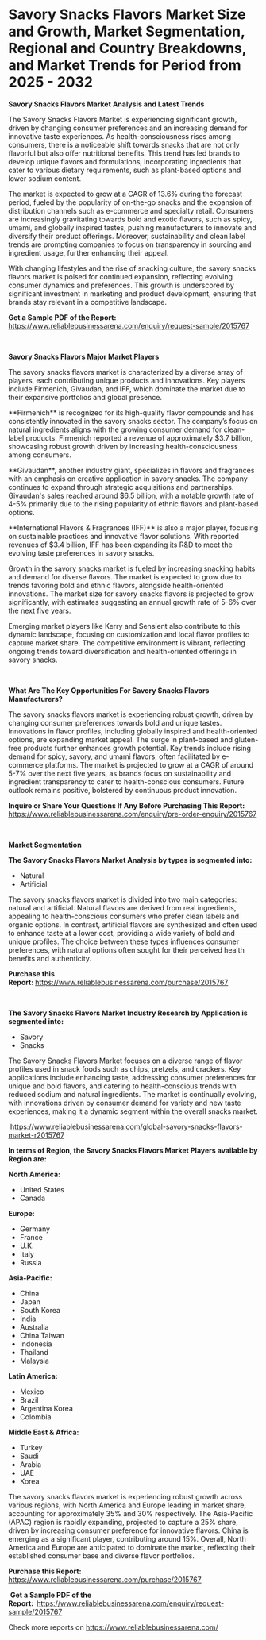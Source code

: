 <p><h1>Savory Snacks Flavors Market Size and Growth, Market Segmentation, Regional and Country Breakdowns, and Market Trends for Period from 2025 -  2032</h1></p><p><strong>Savory Snacks Flavors Market Analysis and Latest Trends</strong></p>
<p><p>The Savory Snacks Flavors Market is experiencing significant growth, driven by changing consumer preferences and an increasing demand for innovative taste experiences. As health-consciousness rises among consumers, there is a noticeable shift towards snacks that are not only flavorful but also offer nutritional benefits. This trend has led brands to develop unique flavors and formulations, incorporating ingredients that cater to various dietary requirements, such as plant-based options and lower sodium content.</p><p>The market is expected to grow at a CAGR of 13.6% during the forecast period, fueled by the popularity of on-the-go snacks and the expansion of distribution channels such as e-commerce and specialty retail. Consumers are increasingly gravitating towards bold and exotic flavors, such as spicy, umami, and globally inspired tastes, pushing manufacturers to innovate and diversify their product offerings. Moreover, sustainability and clean label trends are prompting companies to focus on transparency in sourcing and ingredient usage, further enhancing their appeal.</p><p>With changing lifestyles and the rise of snacking culture, the savory snacks flavors market is poised for continued expansion, reflecting evolving consumer dynamics and preferences. This growth is underscored by significant investment in marketing and product development, ensuring that brands stay relevant in a competitive landscape.</p></p>
<p><strong>Get a Sample PDF of the Report:&nbsp;</strong> <a href="https://www.reliablebusinessarena.com/enquiry/request-sample/2015767?utm_campaign=1905&utm_medium=2&utm_source=Github&utm_content=ia&utm_term=17012025&utm_id=savory-snacks-flavors">https://www.reliablebusinessarena.com/enquiry/request-sample/2015767</a></p>
<p>&nbsp;</p>
<p><strong>Savory Snacks Flavors Major Market Players</strong></p>
<p><p>The savory snacks flavors market is characterized by a diverse array of players, each contributing unique products and innovations. Key players include Firmenich, Givaudan, and IFF, which dominate the market due to their expansive portfolios and global presence.</p><p>**Firmenich** is recognized for its high-quality flavor compounds and has consistently innovated in the savory snacks sector. The company’s focus on natural ingredients aligns with the growing consumer demand for clean-label products. Firmenich reported a revenue of approximately $3.7 billion, showcasing robust growth driven by increasing health-consciousness among consumers.</p><p>**Givaudan**, another industry giant, specializes in flavors and fragrances with an emphasis on creative application in savory snacks. The company continues to expand through strategic acquisitions and partnerships. Givaudan's sales reached around $6.5 billion, with a notable growth rate of 4-5% primarily due to the rising popularity of ethnic flavors and plant-based options.</p><p>**International Flavors & Fragrances (IFF)** is also a major player, focusing on sustainable practices and innovative flavor solutions. With reported revenues of $3.4 billion, IFF has been expanding its R&D to meet the evolving taste preferences in savory snacks.</p><p>Growth in the savory snacks market is fueled by increasing snacking habits and demand for diverse flavors. The market is expected to grow due to trends favoring bold and ethnic flavors, alongside health-oriented innovations. The market size for savory snacks flavors is projected to grow significantly, with estimates suggesting an annual growth rate of 5-6% over the next five years.</p><p>Emerging market players like Kerry and Sensient also contribute to this dynamic landscape, focusing on customization and local flavor profiles to capture market share. The competitive environment is vibrant, reflecting ongoing trends toward diversification and health-oriented offerings in savory snacks.</p></p>
<p>&nbsp;</p>
<p><strong>What Are The Key Opportunities For Savory Snacks Flavors Manufacturers?</strong></p>
<p><p>The savory snacks flavors market is experiencing robust growth, driven by changing consumer preferences towards bold and unique tastes. Innovations in flavor profiles, including globally inspired and health-oriented options, are expanding market appeal. The surge in plant-based and gluten-free products further enhances growth potential. Key trends include rising demand for spicy, savory, and umami flavors, often facilitated by e-commerce platforms. The market is projected to grow at a CAGR of around 5-7% over the next five years, as brands focus on sustainability and ingredient transparency to cater to health-conscious consumers. Future outlook remains positive, bolstered by continuous product innovation.</p></p>
<p><strong>Inquire or Share Your Questions If Any Before Purchasing This Report:</strong> <a href="https://www.reliablebusinessarena.com/enquiry/pre-order-enquiry/2015767?utm_campaign=1905&utm_medium=2&utm_source=Github&utm_content=ia&utm_term=17012025&utm_id=savory-snacks-flavors">https://www.reliablebusinessarena.com/enquiry/pre-order-enquiry/2015767</a></p>
<p>&nbsp;</p>
<p><strong>Market Segmentation</strong></p>
<p><strong>The Savory Snacks Flavors Market Analysis by types is segmented into:</strong></p>
<p><ul><li>Natural</li><li>Artificial</li></ul></p>
<p><p>The savory snacks flavors market is divided into two main categories: natural and artificial. Natural flavors are derived from real ingredients, appealing to health-conscious consumers who prefer clean labels and organic options. In contrast, artificial flavors are synthesized and often used to enhance taste at a lower cost, providing a wide variety of bold and unique profiles. The choice between these types influences consumer preferences, with natural options often sought for their perceived health benefits and authenticity.</p></p>
<p><strong>Purchase this Report:&nbsp;</strong><a href="https://www.reliablebusinessarena.com/purchase/2015767?utm_campaign=1905&utm_medium=2&utm_source=Github&utm_content=ia&utm_term=17012025&utm_id=savory-snacks-flavors">https://www.reliablebusinessarena.com/purchase/2015767</a></p>
<p>&nbsp;</p>
<p><strong>The Savory Snacks Flavors Market Industry Research by Application is segmented into:</strong></p>
<p><ul><li>Savory</li><li>Snacks</li></ul></p>
<p><p>The Savory Snacks Flavors Market focuses on a diverse range of flavor profiles used in snack foods such as chips, pretzels, and crackers. Key applications include enhancing taste, addressing consumer preferences for unique and bold flavors, and catering to health-conscious trends with reduced sodium and natural ingredients. The market is continually evolving, with innovations driven by consumer demand for variety and new taste experiences, making it a dynamic segment within the overall snacks market.</p></p>
<p><a href="https://www.reliablebusinessarena.com/global-savory-snacks-flavors-market-r2015767?utm_campaign=1905&utm_medium=2&utm_source=Github&utm_content=ia&utm_term=17012025&utm_id=savory-snacks-flavors">&nbsp;https://www.reliablebusinessarena.com/global-savory-snacks-flavors-market-r2015767</a></p>
<p><strong>In terms of Region, the Savory Snacks Flavors Market Players available by Region are:</strong></p>
<p>
    <p> <strong> North America: </strong>
        <ul>
            <li>United States</li>
            <li>Canada</li>
        </ul>
        </p> 
    <p> <strong> Europe: </strong>
        <ul>
            <li>Germany</li>
            <li>France</li>
            <li>U.K.</li>
            <li>Italy</li>
            <li>Russia</li>
        </ul>
        </p> 
    <p> <strong> Asia-Pacific: </strong>
        <ul>
            <li>China</li>
            <li>Japan</li>
            <li>South Korea</li>
            <li>India</li>
            <li>Australia</li>
            <li>China Taiwan</li>
            <li>Indonesia</li>
            <li>Thailand</li>
            <li>Malaysia</li>
        </ul>
        </p> 
    <p> <strong> Latin America: </strong>
        <ul>
            <li>Mexico</li>
            <li>Brazil</li>
            <li>Argentina Korea</li>
            <li>Colombia</li>
        </ul>
        </p> 
    <p> <strong> Middle East & Africa: </strong>
        <ul>
            <li>Turkey</li>
            <li>Saudi</li>
            <li>Arabia</li>
            <li>UAE</li>
            <li>Korea</li>
        </ul>
    </p>
    </p>
<p><p>The savory snacks flavors market is experiencing robust growth across various regions, with North America and Europe leading in market share, accounting for approximately 35% and 30% respectively. The Asia-Pacific (APAC) region is rapidly expanding, projected to capture a 25% share, driven by increasing consumer preference for innovative flavors. China is emerging as a significant player, contributing around 15%. Overall, North America and Europe are anticipated to dominate the market, reflecting their established consumer base and diverse flavor portfolios.</p></p>
<p><strong>Purchase this Report: </strong><a href="https://www.reliablebusinessarena.com/purchase/2015767?utm_campaign=1905&utm_medium=2&utm_source=Github&utm_content=ia&utm_term=17012025&utm_id=savory-snacks-flavors">https://www.reliablebusinessarena.com/purchase/2015767</a></p>
<p>&nbsp;<strong>Get a Sample PDF of the Report:&nbsp;&nbsp;</strong><a href="https://www.reliablebusinessarena.com/enquiry/request-sample/2015767?utm_campaign=1905&utm_medium=2&utm_source=Github&utm_content=ia&utm_term=17012025&utm_id=savory-snacks-flavors">https://www.reliablebusinessarena.com/enquiry/request-sample/2015767</a></p>
<p><strong></strong></p>
<p>Check more reports on <a href="https://www.reliablebusinessarena.com/?utm_campaign=1905&utm_medium=2&utm_source=Github&utm_content=ia&utm_term=17012025&utm_id=savory-snacks-flavors">https://www.reliablebusinessarena.com/</a></p>